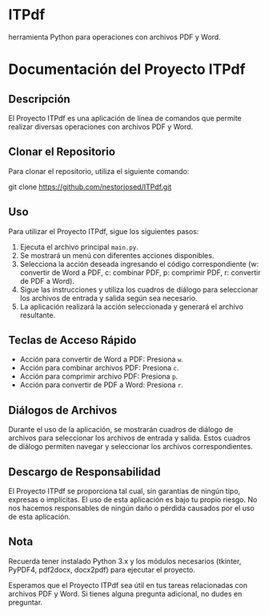 # ITPdf
 herramienta Python para operaciones con archivos PDF y Word.

# Documentación del Proyecto ITPdf

## Descripción
El Proyecto ITPdf es una aplicación de línea de comandos que permite realizar diversas operaciones con archivos PDF y Word.

## Clonar el Repositorio
Para clonar el repositorio, utiliza el siguiente comando:


git clone https://github.com/nestorjosed/ITPdf.git

## Uso
Para utilizar el Proyecto ITPdf, sigue los siguientes pasos:

1. Ejecuta el archivo principal `main.py`.
2. Se mostrará un menú con diferentes acciones disponibles.
3. Selecciona la acción deseada ingresando el código correspondiente (w: convertir de Word a PDF, c: combinar PDF, p: comprimir PDF, r: convertir de PDF a Word).
4. Sigue las instrucciones y utiliza los cuadros de diálogo para seleccionar los archivos de entrada y salida según sea necesario.
5. La aplicación realizará la acción seleccionada y generará el archivo resultante.

## Teclas de Acceso Rápido
- Acción para convertir de Word a PDF: Presiona `w`.
- Acción para combinar archivos PDF: Presiona `c`.
- Acción para comprimir archivo PDF: Presiona `p`.
- Acción para convertir de PDF a Word: Presiona `r`.

## Diálogos de Archivos
Durante el uso de la aplicación, se mostrarán cuadros de diálogo de archivos para seleccionar los archivos de entrada y salida. Estos cuadros de diálogo permiten navegar y seleccionar los archivos correspondientes.

## Descargo de Responsabilidad
El Proyecto ITPdf se proporciona tal cual, sin garantías de ningún tipo, expresas o implícitas. El uso de esta aplicación es bajo tu propio riesgo. No nos hacemos responsables de ningún daño o pérdida causados por el uso de esta aplicación.

## Nota
Recuerda tener instalado Python 3.x y los módulos necesarios (tkinter, PyPDF4, pdf2docx, docx2pdf) para ejecutar el proyecto.

Esperamos que el Proyecto ITPdf sea útil en tus tareas relacionadas con archivos PDF y Word. Si tienes alguna pregunta adicional, no dudes en preguntar.

